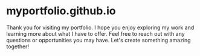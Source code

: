 # myportfolio.github.io
Thank you for visiting my portfolio. I hope you enjoy exploring my work and learning more about what I have to offer. Feel free to reach out with any questions or opportunities you may have. Let's create something amazing together!

